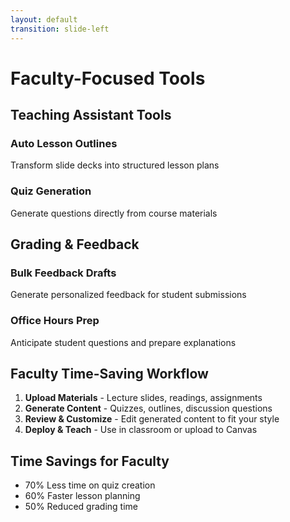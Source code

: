 ```yaml
---
layout: default
transition: slide-left
---
```


<ThemeToggle />

# <span class="slide-title">Faculty-Focused Tools</span>

## Teaching Assistant Tools

### Auto Lesson Outlines
Transform slide decks into structured lesson plans

### Quiz Generation  
Generate questions directly from course materials

## Grading & Feedback

### Bulk Feedback Drafts
Generate personalized feedback for student submissions

### Office Hours Prep
Anticipate student questions and prepare explanations

## Faculty Time-Saving Workflow

1. **Upload Materials** - Lecture slides, readings, assignments
2. **Generate Content** - Quizzes, outlines, discussion questions  
3. **Review & Customize** - Edit generated content to fit your style
4. **Deploy & Teach** - Use in classroom or upload to Canvas

## Time Savings for Faculty
- 70% Less time on quiz creation
- 60% Faster lesson planning  
- 50% Reduced grading time

<!--
Faculty-Focused Tools slide - simplified version to fix HTML parsing issues
--> 